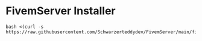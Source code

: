 # FivemServer Installer
```
bash <(curl -s https://raw.githubusercontent.com/Schwarzerteddydev/FivemServer/main/fivemserverinstaller.sh)
```
